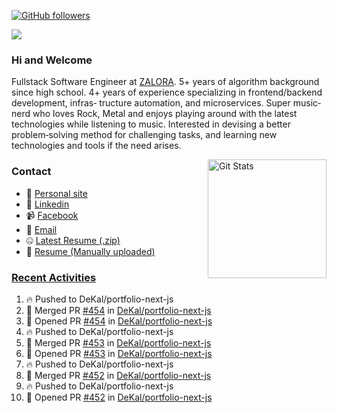 [![GitHub followers](https://img.shields.io/github/followers/DeKal?label=Follow%20at%20GitHub&style=for-the-badge)](https://github.com/DeKal)

<img
  src="https://cr-ss-service.azurewebsites.net/api/ScreenShot?widget=summary&username=DeKal&badges=3&width=300&style=--header-bg-color:%23000;--border-radius:10px"
/>

### Hi and Welcome 
Fullstack Software Engineer at [ZALORA](https://github.com/zalora/). 5+ years of algorithm background since high school. 4+ years of experience specializing in frontend/backend development, infras‐ tructure automation, and microservices. Super music‐nerd who loves Rock, Metal and enjoys playing around with the latest technologies while listening to music. Interested in devising a better problem‐solving method for challenging tasks, and learning new technologies and tools if the need arises.


<a href="https://phatho-folio.now.sh/"><img alt="Git Stats" src="https://github-readme-stats.vercel.app/api?username=DeKal&show_icons=true&theme=merko&count_private=true" align="right" height="190" /></a>


### Contact

- 💬 [Personal site](https://phatho-folio.now.sh/)
- 🔗 [Linkedin](https://www.linkedin.com/in/phat-ho/)
- 📹 [Facebook](https://www.facebook.com/dekal.dev)
- 📧 <a href="mailto:hohuuphat22@gmail.com">Email</a>
- 🤐 <a id="raw-url" href="https://nightly.link/DeKal/dekal-cv-v2/workflows/build/main/huuphatho_cv.zip">Latest Resume (.zip)</a>
- 📄 <a id="raw-url" href="https://raw.githubusercontent.com/DeKal/DeKal/master/cv/phathuuho_cv.pdf">Resume (Manually uploaded)</a>


### [Recent Activities](https://github.com/DeKal/github-activity-readme)
<!--START_SECTION:activity-->
1. 🔥 Pushed to DeKal/portfolio-next-js
2. 🎉 Merged PR [#454](https://github.com/DeKal/portfolio-next-js/pull/454) in [DeKal/portfolio-next-js](https://github.com/DeKal/portfolio-next-js)
3. 💪 Opened PR [#454](https://github.com/DeKal/portfolio-next-js/pull/454) in [DeKal/portfolio-next-js](https://github.com/DeKal/portfolio-next-js)
4. 🔥 Pushed to DeKal/portfolio-next-js
5. 🎉 Merged PR [#453](https://github.com/DeKal/portfolio-next-js/pull/453) in [DeKal/portfolio-next-js](https://github.com/DeKal/portfolio-next-js)
6. 💪 Opened PR [#453](https://github.com/DeKal/portfolio-next-js/pull/453) in [DeKal/portfolio-next-js](https://github.com/DeKal/portfolio-next-js)
7. 🔥 Pushed to DeKal/portfolio-next-js
8. 🎉 Merged PR [#452](https://github.com/DeKal/portfolio-next-js/pull/452) in [DeKal/portfolio-next-js](https://github.com/DeKal/portfolio-next-js)
9. 🔥 Pushed to DeKal/portfolio-next-js
10. 💪 Opened PR [#452](https://github.com/DeKal/portfolio-next-js/pull/452) in [DeKal/portfolio-next-js](https://github.com/DeKal/portfolio-next-js)
<!--END_SECTION:activity-->